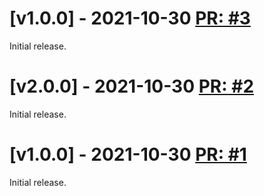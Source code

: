 # [v1.0.0] - 2021-10-30 [PR: #3](https://github.com/einari/dyslexia/pull/3)

Initial release.

# [v2.0.0] - 2021-10-30 [PR: #2](https://github.com/einari/dyslexia/pull/2)

Initial release.

# [v1.0.0] - 2021-10-30 [PR: #1](https://github.com/einari/dyslexia/pull/1)

Initial release.

